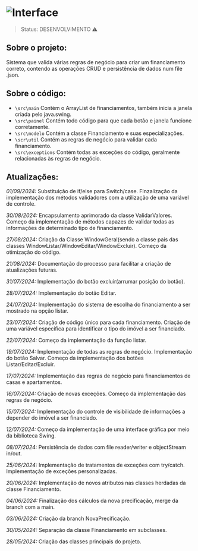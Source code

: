# ![Interface](https://github.com/user-attachments/assets/5b929ffe-e9ae-4ca2-83d9-ae1881c11e1d)
> Status: DESENVOLVIMENTO ⚠️

## Sobre o projeto:
Sistema que valida várias regras de negócio para criar um financiamento correto, contendo as operações CRUD e persistência de dados num file .json.

## Sobre o código:
- `\src\main` Contém o ArrayList de financiamentos, também inicia a janela criada pelo java.swing.
- `\src\painel` Contém todo código para que cada botão e janela funcione corretamente.
- `\src\modelo` Contém a classe Financiamento e suas especializações.
- `\scr\util` Contém as regras de negócio para validar cada financiamento.
- `\src\exceptions` Contém todas as exceções do código, geralmente relacionadas às regras de negócio.

## Atualizações:
*01/09/2024:* Substituição de if/else para Switch/case.
Finzalização da implementação dos métodos validadores com a utilização de uma variável de controle.

*30/08/2024:* Encapsulamento aprimorado da classe ValidarValores. 
Começo da implementação de métodos capazes de validar todas as informações de determinado tipo de financiamento.

*27/08/2024:* Criação da Classe WindowGeral(sendo a classe pais das classes WindowListar/WindowEditar/WindowExcluir).
              Começo da otimização do código.

*21/08/2024:* Documentação do processo para facilitar a criação de atualizações futuras.

*31/07/2024:* Implementação do botão excluir(arrumar posição do botão).

*28/07/2024:* Implementação do botão Editar.

*24/07/2024:* Implementação do sistema de escolha do financiamento a ser mostrado na opção listar.

*23/07/2024:* Criação de código único para cada financiamento.
Criação de uma variável específica para identificar o tipo do imóvel a ser financiado.

*22/07/2024:* Começo da implementação da função listar.

*19/07/2024:* Implementação de todas as regras de negócio.
Implementação do botão Salvar.
Começo da implementação dos botões Listar/Editar/Excluir.

*17/07/2024:* Implementação das regras de negócio para financiamentos de casas e apartamentos.

*16/07/2024:* Criação de novas exceções.
Começo da implementação das regras de negócio.

*15/07/2024:* Implementação do controle de visibilidade de informações a depender do imóvel a ser financiado.

*12/07/2024:* Começo da implementação de uma interface gráfica por meio da biblioteca Swing.

*08/07/2024:* Persistência de dados com file reader/writer e objectStream in/out.

*25/06/2024:* Implementação de tratamentos de exceções com try/catch.
Implementação de exceções personalizadas.

*20/06/2024:* Implementação de novos atributos nas classes herdadas da classe Financiamento.

*04/06/2024:* Finalização dos cálculos da nova precificação, merge da branch com a main.

*03/06/2024:* Criação da branch NovaPrecificação.

*30/05/2024:* Separação da classe Financiamento em subclasses.

*28/05/2024:* Criação das classes principais do projeto.